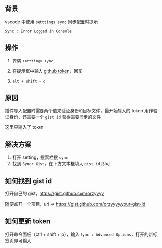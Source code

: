 <h2 id="背景">背景</h2>
<p>vscode 中使用 <code>setttings sync</code> 同步配置时提示</p>
<pre><code class="language-bash">Sync : Error Logged in Console</code></pre>
<h2 id="操作">操作</h2>
<ol>
<li><p>安装 <code>setttings sync</code></p>
</li>
<li><p>在提示框中输入 <a href="https://github.com/settings/tokens">github token</a>，回车</p>
</li>
<li><p><code>alt + shift + d</code></p>
</li>
</ol>
<h2 id="原因">原因</h2>
<p>插件导入配置时需要两个值来验证身份和目标文件，最开始输入的 token 用作验证身份，还需要一个 <code>gist id</code> 获得需要同步的文件</p>
<p>这里只输入了 token</p>
<h2 id="解决方案">解决方案</h2>
<ol>
<li>打开 setting，搜索栏搜 <code>sync</code></li>
<li>找到 <code>Sync: Gist</code>，在下方文本框填入 <code>gist id</code> 即可</li>
</ol>
<h2 id="如何找到-gist-id">如何找到 gist id</h2>
<p>打开自己的 gist，<a href="https://gist.github.com/orzyyyy">https://gist.github.com/orzyyyy</a></p>
<p>随便点开一个项目，url =&gt; <a href="https://gist.github.com/orzyyyy/your-gist-id">https://gist.github.com/orzyyyy/your-gist-id</a></p>
<h2 id="如何更新-token">如何更新 token</h2>
<p>打开命令面板（ctrl + shift + p），输入 <code>Sync : Advanced Options</code>，打开的新标签页即可输入</p>
